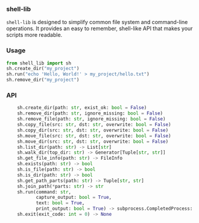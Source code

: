 ### shell-lib

`shell-lib` is designed to simplify common file system and command-line operations. It provides an easy to remember,  shell-like API that makes your scripts more readable.

### Usage

```python
from shell_lib import sh
sh.create_dir("my_project")
sh.run("echo 'Hello, World!' > my_project/hello.txt")
sh.remove_dir("my_project")
```

### API

```python
    sh.create_dir(path: str, exist_ok: bool = False)
    sh.remove_dir(path: str, ignore_missing: bool = False)
    sh.remove_file(path: str, ignore_missing: bool = False)
    sh.copy_file(src: str, dst: str, overwrite: bool = False)
    sh.copy_dir(src: str, dst: str, overwrite: bool = False)
    sh.move_file(src: str, dst: str, overwrite: bool = False)
    sh.move_dir(src: str, dst: str, overwrite: bool = False)
    sh.list_dir(path: str) -> List[str]
    sh.walk_dir(top_dir: str) -> Generator[Tuple[str, str]]
    sh.get_file_info(path: str) -> FileInfo
    sh.exists(path: str) -> bool
    sh.is_file(path: str) -> bool
    sh.is_dir(path: str) -> bool
    sh.get_path_parts(path: str) -> Tuple[str, str]
    sh.join_path(*parts: str) -> str
    sh.run(command: str,
           capture_output: bool = True,
           text: bool = True,
           print_output: bool = True) -> subprocess.CompletedProcess:
    sh.exit(exit_code: int = 0) -> None
```